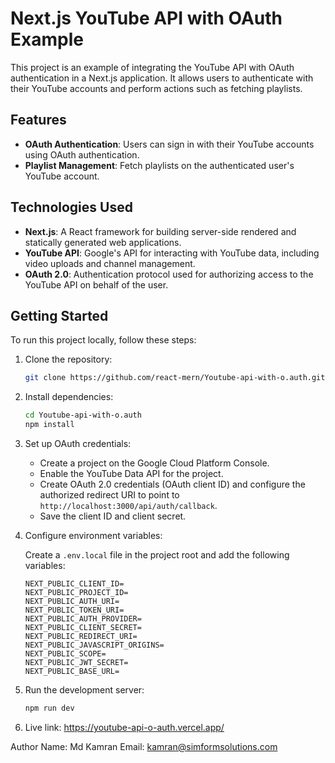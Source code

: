 # Next.js YouTube API with OAuth Example

This project is an example of integrating the YouTube API with OAuth authentication in a Next.js application. It allows users to authenticate with their YouTube accounts and perform actions such as fetching playlists.

## Features

- **OAuth Authentication**: Users can sign in with their YouTube accounts using OAuth authentication.
- **Playlist Management**: Fetch playlists on the authenticated user's YouTube account.

## Technologies Used

- **Next.js**: A React framework for building server-side rendered and statically generated web applications.
- **YouTube API**: Google's API for interacting with YouTube data, including video uploads and channel management.
- **OAuth 2.0**: Authentication protocol used for authorizing access to the YouTube API on behalf of the user.

## Getting Started

To run this project locally, follow these steps:

1. Clone the repository:

   ```bash
   git clone https://github.com/react-mern/Youtube-api-with-o.auth.git
   ```

2. Install dependencies:

   ```bash
   cd Youtube-api-with-o.auth
   npm install
   ```

3. Set up OAuth credentials:

   - Create a project on the Google Cloud Platform Console.
   - Enable the YouTube Data API for the project.
   - Create OAuth 2.0 credentials (OAuth client ID) and configure the authorized redirect URI to point to `http://localhost:3000/api/auth/callback`.
   - Save the client ID and client secret.

4. Configure environment variables:

   Create a `.env.local` file in the project root and add the following variables:

   ```plaintext
   NEXT_PUBLIC_CLIENT_ID=
   NEXT_PUBLIC_PROJECT_ID=
   NEXT_PUBLIC_AUTH_URI=
   NEXT_PUBLIC_TOKEN_URI=
   NEXT_PUBLIC_AUTH_PROVIDER=
   NEXT_PUBLIC_CLIENT_SECRET=
   NEXT_PUBLIC_REDIRECT_URI=
   NEXT_PUBLIC_JAVASCRIPT_ORIGINS=
   NEXT_PUBLIC_SCOPE=
   NEXT_PUBLIC_JWT_SECRET=
   NEXT_PUBLIC_BASE_URL=
   ```

5. Run the development server:

   ```bash
   npm run dev
   ```
6. Live link: https://youtube-api-o-auth.vercel.app/


Author
Name: Md Kamran
Email: kamran@simformsolutions.com
